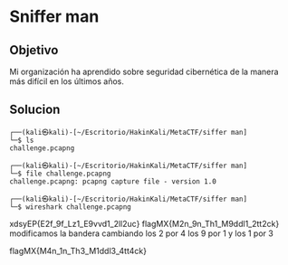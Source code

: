 # Sniffer man
## Objetivo
 Mi organización ha aprendido sobre seguridad cibernética de la manera más difícil en los últimos años.

## Solucion

```shell
┌──(kali㉿kali)-[~/Escritorio/HakinKali/MetaCTF/siffer man]
└─$ ls
challenge.pcapng
                                                                                 
┌──(kali㉿kali)-[~/Escritorio/HakinKali/MetaCTF/siffer man]
└─$ file challenge.pcapng  
challenge.pcapng: pcapng capture file - version 1.0
                                                                                 
┌──(kali㉿kali)-[~/Escritorio/HakinKali/MetaCTF/siffer man]
└─$ wireshark challenge.pcapng

```

xdsyEP{E2f_9f_Lz1_E9vvd1_2ll2uc}
flagMX{M2n_9n_Th1_M9ddl1_2tt2ck}
modificamos la bandera cambiando los 2 por 4 los 9 por 1 y los 1 por 3


flagMX{M4n_1n_Th3_M1ddl3_4tt4ck}